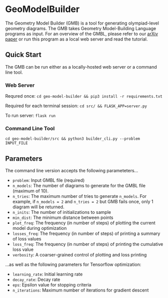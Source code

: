 # GeoModelBuilder

The Geometry Model Builder (GMB) is a tool for generating olympiad-level geometry diagrams.
The GMB takes Geometry Model-Building Language programs as input.
For an overview of the GMBL, please refer to our [arXiv paper](https://arxiv.org/abs/2012.02590) or run this program as a local web server and read the tutorial.

## Quick Start

The GMB can be run either as a locally-hosted web server or a command line tool.

### Web Server

Requred once: `cd geo-model-builder && pip3 install -r requirements.txt`

Required for each terminal session: `cd src/ && FLASK_APP=server.py`

To run server: `flask run`

### Command Line Tool

`cd geo-model-builder/src && python3 builder_cli.py --problem INPUT_FILE`

## Parameters

The command line version accepts the following parameteters...
* `problem`: Input GMBL file (required)
* `n_models`: The number of diagrams to generate for the GMBL file (maximum of 10).
* `n_tries`: The maximum number of tries to generate `n_models`. For example, if `n_models = 2` and `n_tries = 2` but GMB fails once, only 1 diagram will be returned.
* `n_inits`: The number of initializations to sample
* `min_dist`: The minimum distance between points
* `plot_freq`: The frequency (in number of steps) of plotting the current model during optimization
* `losses_freq`: The frequency (in number of steps) of printing a summary of loss values
* `loss_freq`: The frequency (in number of steps) of printing the cumulative loss value
* `verbosity`: A coarser-grained control of plotting and loss printing

...as well as the following parameters for Tensorflow optimization:
* `learning_rate`: Initial learning rate
* `decay_rate`: Decay rate
* `eps`: Epsilon value for stopping criteria
* `n_iterations`: Maximum number of iterations for gradient descent
